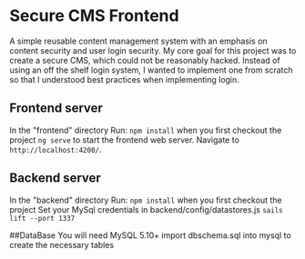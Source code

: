 # Secure CMS Frontend
A simple reusable content management system with an emphasis on content security and user login security.
My core goal for this project was to create a secure CMS, which could not be reasonably hacked. Instead of using an off the shelf login system, I wanted to implement one from scratch so that I understood best practices when implementing login.

## Frontend server
In the "frontend" directory Run:
`npm install` when you first checkout the project
`ng serve` to start the frontend web server.
Navigate to `http://localhost:4200/`.

## Backend server
In the "backend" directory Run:
`npm install` when you first checkout the project
Set your MySql credentials in backend/config/datastores.js
`sails lift --port 1337`

##DataBase
You will need MySQL 5.10+
import dbschema.sql into mysql to create the necessary tables
